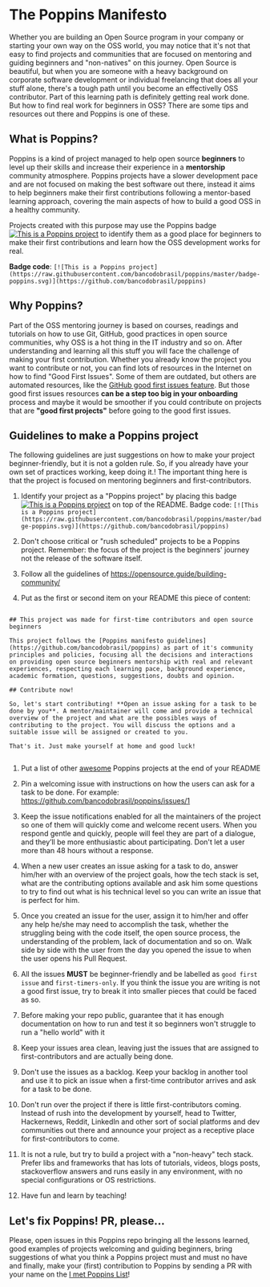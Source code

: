# The Poppins Manifesto

Whether you are building an Open Source program in your company or starting your own way on the OSS world, you may notice that it's not that easy to find projects and communities that are focused on mentoring and guiding beginners and "non-natives" on this journey. Open Source is beautiful, but when you are someone with a heavy background on corporate software development or individual freelancing that does all your stuff alone, there's a tough path until you become an effectivelly OSS contributor. Part of this learning path is definitely getting real work done. But how to find real work for beginners in OSS? There are some tips and resources out there and Poppins is one of these.

## What is Poppins?

Poppins is a kind of project managed to help open source **beginners** to level up their skills and increase their experience in a **mentorship** community atmosphere. Poppins projects have a slower development pace and are not focused on making the best software out there, instead it aims to help beginners make their first contributions following a mentor-based learning approach, covering the main aspects of how to build a good OSS in a healthy community.

Projects created with this purpose may use the Poppins badge [![This is a Poppins project](https://raw.githubusercontent.com/bancodobrasil/poppins/master/badge-poppins.svg)](https://github.com/bancodobrasil/poppins) to identify them as a good place for beginners to make their first contributions and learn how the OSS development works for real.

**Badge code**: `[![This is a Poppins project](https://raw.githubusercontent.com/bancodobrasil/poppins/master/badge-poppins.svg)](https://github.com/bancodobrasil/poppins)`

## Why Poppins?

Part of the OSS mentoring journey is based on courses, readings and tutorials on how to use Git, GitHub, good practices in open source communities, why OSS is a hot thing in the IT industry and so on. After understanding and learning all this stuff you will face the challenge of making your first contribution. Whether you already know the project you want to contribute or not, you can find lots of resources in the Internet on how to find "Good First Issues". Some of them are outdated, but others are automated resources, like the [GitHub good first issues feature](https://github.blog/2020-01-22-how-we-built-good-first-issues/). But those good first issues resources **can be a step too big in your onboarding** process and maybe it would be smoother if you could contribute on projects that are **"good first projects"** before going to the good first issues.

## Guidelines to make a Poppins project

The following guidelines are just suggestions on how to make your project beginner-friendly, but it is not a golden rule. So, if you already have your own set of practices working, keep doing it.! The important thing here is that the project is focused on mentoring beginners and first-contributors.

1. Identify your project as a "Poppins project" by placing this badge [![This is a Poppins project](https://raw.githubusercontent.com/bancodobrasil/poppins/master/badge-poppins.svg)](https://github.com/bancodobrasil/poppins) on top of the README. Badge code: `[![This is a Poppins project](https://raw.githubusercontent.com/bancodobrasil/poppins/master/badge-poppins.svg)](https://github.com/bancodobrasil/poppins)`
1. Don't choose critical or "rush scheduled" projects to be a Poppins project. Remember: the focus of the project is the beginners' journey not the release of the software itself.

1. Follow all the guidelines of https://opensource.guide/building-community/

1. Put as the first or second item on your README this piece of content:

```

## This project was made for first-time contributors and open source beginners

This project follows the [Poppins manifesto guidelines](https://github.com/bancodobrasil/poppins) as part of it's community principles and policies, focusing all the decisions and interactions on providing open source beginners mentorship with real and relevant experiences, respecting each learning pace, background experience, academic formation, questions, suggestions, doubts and opinion. 

## Contribute now!

So, let's start contributing! **Open an issue asking for a task to be done by you**. A mentor/maintainer will come and provide a technical overview of the project and what are the possibles ways of contributing to the project. You will discuss the options and a suitable issue will be assigned or created to you. 

That's it. Just make yourself at home and good luck!


```

1. Put a list of other [awesome](https://github.com/sindresorhus/awesome) Poppins projects at the end of your README

1. Pin a welcoming issue with instructions on how the users can ask for a task to be done. For example: https://github.com/bancodobrasil/poppins/issues/1

1. Keep the issue notifications enabled for all the maintainers of the project so one of them will quickly come and welcome recent users. When you respond gentle and quickly, people will feel they are part of a dialogue, and they’ll be more enthusiastic about participating. Don't let a user more than 48 hours without a response.

1. When a new user creates an issue asking for a task to do, answer him/her with an overview of the project goals, how the tech stack is set, what are the contributing options available and ask him some questions to try to find out what is his technical level so you can write an issue that is perfect for him.

1. Once you created an issue for the user, assign it to him/her and offer any help he/she may need to accomplish the task, whether the struggling being with the code itself, the open source process, the understanding of the problem, lack of documentation and so on. Walk side by side with the user from the day you opened the issue to when the user opens his Pull Request.

1. All the issues **MUST** be beginner-friendly and be labelled as `good first issue` and  `first-timers-only`. If you think the issue you are writing is not a good first issue, try to break it into smaller pieces that could be faced as so.

1. Before making your repo public, guarantee that it has enough documentation on how to run and test it so beginners won't struggle to run a "hello world" with it

1. Keep your issues area clean, leaving just the issues that are assigned to first-contributors and are actually being done.

1. Don't use the issues as a backlog. Keep your backlog in another tool and use it to pick an issue when a first-time contributor arrives and ask for a task to be done.

1. Don't run over the project if there is little first-contributors coming. Instead of rush into the development by yourself, head to Twitter, Hackernews, Reddit, LinkedIn and other sort of social platforms and dev communities out there and announce your project as a receptive place for first-contributors to come. 

1. It is not a rule, but try to build a project with a "non-heavy" tech stack. Prefer libs and frameworks that has lots of tutorials, videos, blogs posts, stackoverflow answers and runs easily in any environment, with no special configurations or OS restrictions.

1. Have fun and learn by teaching!

## Let's fix Poppins! PR, please...

Please, open issues in this Poppins repo bringing all the lessons learned, good examples of projects welcoming and guiding beginners, bring suggestions of what you think a Poppins project must and must no have and finally, make your (first) contribution to Poppins by sending a PR with your name on the [I met Poppins List](I_MET_POPPINS.md)!
